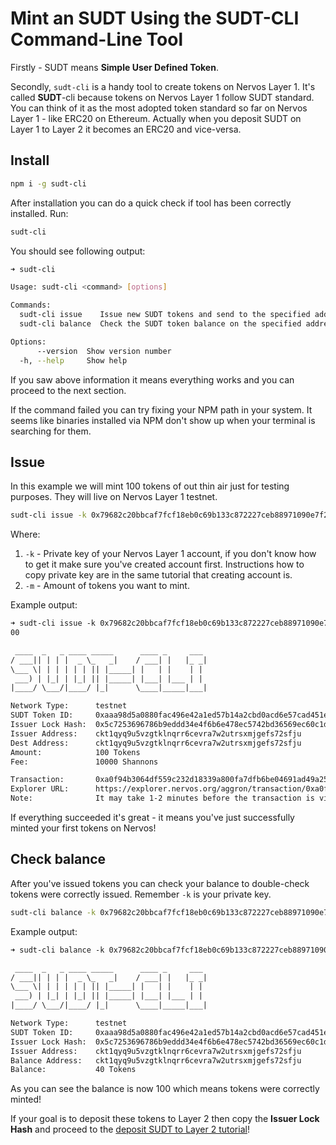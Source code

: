 # Mint an SUDT Using the SUDT-CLI Command-Line Tool

Firstly - SUDT means **Simple User Defined Token**.

Secondly, `sudt-cli` is a handy tool to create tokens on Nervos Layer 1. It's called **SUDT**-cli because tokens on Nervos Layer 1 follow SUDT standard. You can think of it as the most adopted token standard so far on Nervos Layer 1 - like ERC20 on Ethereum. Actually when you deposit SUDT on Layer 1 to Layer 2 it becomes an ERC20 and vice-versa.

## Install

```sh
npm i -g sudt-cli
```

After installation you can do a quick check if tool has been correctly installed. Run:

```sh
sudt-cli
```

You should see following output:

```sh
➜ sudt-cli

Usage: sudt-cli <command> [options]

Commands:
  sudt-cli issue    Issue new SUDT tokens and send to the specified address.
  sudt-cli balance  Check the SUDT token balance on the specified address.

Options:
      --version  Show version number                                   [boolean]
  -h, --help     Show help                                             [boolean]
```

If you saw above information it means everything works and you can proceed to the next section.

If the command failed you can try fixing your NPM path in your system. It seems like binaries installed via NPM don't show up when your terminal is searching for them.

## Issue

In this example we will mint 100 tokens of out thin air just for testing purposes. They will live on Nervos Layer 1 testnet.

```sh
sudt-cli issue -k 0x79682c20bbcaf7fcf18eb0c69b133c872227ceb88971090e7f2242c80cd54d18 -m 100
```

Where:
1. `-k` - Private key of your Nervos Layer 1 account, if you don't know how to get it make sure you've created account first. Instructions how to copy private key are in the same tutorial that creating account is.
2. `-m` - Amount of tokens you want to mint.

Example output:

```txt
➜ sudt-cli issue -k 0x79682c20bbcaf7fcf18eb0c69b133c872227ceb88971090e7f2242c80cd54d18 -m 1
00

 ____  _   _ ____ _____      ____ _     ___
/ ___|| | | |  _ \_   _|    / ___| |   |_ _|
\___ \| | | | | | || |_____| |   | |    | |
 ___) | |_| | |_| || |_____| |___| |___ | |
|____/ \___/|____/ |_|      \____|_____|___|

Network Type:      testnet
SUDT Token ID:     0xaaa98d5a0880fac496e42a1ed57b14a2cbd0acd6e57cad451e99c1f391fc62bc
Issuer Lock Hash:  0x5c7253696786b9eddd34e4f6b6e478ec5742bd36569ec60c1d0487480ba4f9e3 (AKA SUDT Type Args)
Issuer Address:    ckt1qyq9u5vzgtklnqrr6cevra7w2utrsxmjgefs72sfju
Dest Address:      ckt1qyq9u5vzgtklnqrr6cevra7w2utrsxmjgefs72sfju
Amount:            100 Tokens
Fee:               10000 Shannons

Transaction:       0xa0f94b3064df559c232d18339a800fa7dfb6be04691ad49a25fd1c0367ed19ce
Explorer URL:      https://explorer.nervos.org/aggron/transaction/0xa0f94b3064df559c232d18339a800fa7dfb6be04691ad49a25fd1c0367ed19ce
Note:              It may take 1-2 minutes before the transaction is visible on the Explorer.
```

If everything succeeded it's great - it means you've just successfully minted your first tokens on Nervos!

## Check balance

After you've issued tokens you can check your balance to double-check tokens were correctly issued. Remember `-k` is your private key.

```sh
sudt-cli balance -k 0x79682c20bbcaf7fcf18eb0c69b133c872227ceb88971090e7f2242c80cd54d18
```

Example output:

```txt
➜ sudt-cli balance -k 0x79682c20bbcaf7fcf18eb0c69b133c872227ceb88971090e7f2242c80cd54d18

 ____  _   _ ____ _____      ____ _     ___
/ ___|| | | |  _ \_   _|    / ___| |   |_ _|
\___ \| | | | | | || |_____| |   | |    | |
 ___) | |_| | |_| || |_____| |___| |___ | |
|____/ \___/|____/ |_|      \____|_____|___|

Network Type:      testnet
SUDT Token ID:     0xaaa98d5a0880fac496e42a1ed57b14a2cbd0acd6e57cad451e99c1f391fc62bc
Issuer Lock Hash:  0x5c7253696786b9eddd34e4f6b6e478ec5742bd36569ec60c1d0487480ba4f9e3 (AKA SUDT Type Args)
Issuer Address:    ckt1qyq9u5vzgtklnqrr6cevra7w2utrsxmjgefs72sfju
Balance Address:   ckt1qyq9u5vzgtklnqrr6cevra7w2utrsxmjgefs72sfju
Balance:           40 Tokens
```

As you can see the balance is now 100 which means tokens were correctly minted!

If your goal is to deposit these tokens to Layer 2 then copy the **Issuer Lock Hash** and proceed to the [deposit SUDT to Layer 2 tutorial](../tasks/4.issue.sudt.deposit.md)!